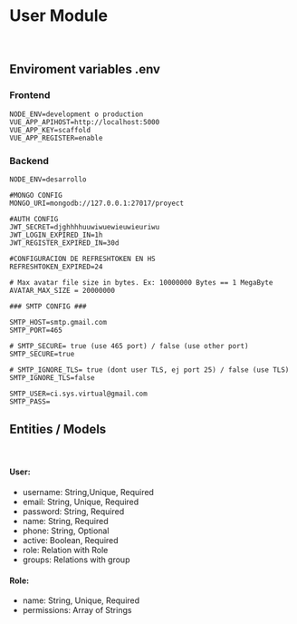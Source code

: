 # User Module

<br>

## Enviroment variables .env

### Frontend

```$xslt
NODE_ENV=development o production
VUE_APP_APIHOST=http://localhost:5000
VUE_APP_KEY=scaffold
VUE_APP_REGISTER=enable
```

### Backend

```$xslt
NODE_ENV=desarrollo

#MONGO CONFIG
MONGO_URI=mongodb://127.0.0.1:27017/proyect

#AUTH CONFIG
JWT_SECRET=djghhhhuuwiwuewieuwieuriwu
JWT_LOGIN_EXPIRED_IN=1h
JWT_REGISTER_EXPIRED_IN=30d

#CONFIGURACION DE REFRESHTOKEN EN HS
REFRESHTOKEN_EXPIRED=24

# Max avatar file size in bytes. Ex: 10000000 Bytes == 1 MegaByte
AVATAR_MAX_SIZE = 20000000

### SMTP CONFIG ###

SMTP_HOST=smtp.gmail.com
SMTP_PORT=465

# SMTP_SECURE= true (use 465 port) / false (use other port)
SMTP_SECURE=true

# SMTP_IGNORE_TLS= true (dont user TLS, ej port 25) / false (use TLS)
SMTP_IGNORE_TLS=false

SMTP_USER=ci.sys.virtual@gmail.com
SMTP_PASS=
```


## Entities / Models

<br>

#### User:

- username: String,Unique, Required
- email: String, Unique, Required
- password: String, Required
- name: String, Required
- phone: String, Optional
- active: Boolean, Required
- role: Relation with Role
- groups: Relations with group

#### Role:
- name: String, Unique, Required
- permissions: Array of Strings